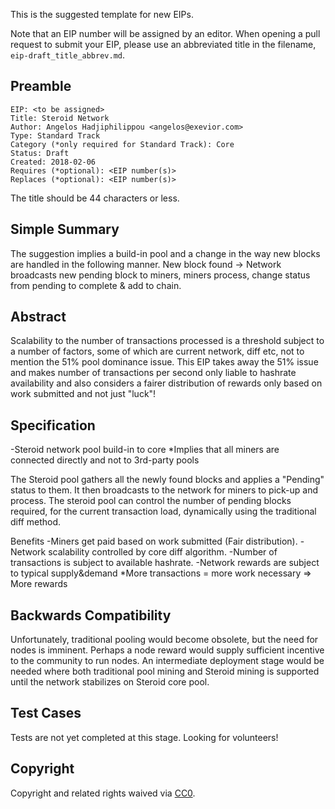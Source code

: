 This is the suggested template for new EIPs.

Note that an EIP number will be assigned by an editor. When opening a pull request to submit your EIP, please use an abbreviated title in the filename, `eip-draft_title_abbrev.md`.

## Preamble

    EIP: <to be assigned>
    Title: Steroid Network
    Author: Angelos Hadjiphilippou <angelos@exevior.com>
    Type: Standard Track
    Category (*only required for Standard Track): Core 
    Status: Draft
    Created: 2018-02-06
    Requires (*optional): <EIP number(s)>
    Replaces (*optional): <EIP number(s)>

The title should be 44 characters or less.

## Simple Summary
The suggestion implies a build-in pool and a change in the way new blocks are handled in the following manner. New block found -> Network broadcasts new pending block to miners, miners process, change status from pending to complete & add to chain.

## Abstract

Scalability to the number of transactions processed is a threshold subject to a number of factors, some of which are current network, diff etc, not to mention the 51% pool dominance issue. This EIP takes away the 51% issue and makes number of transactions per second only liable to hashrate availability and also considers a fairer distribution of rewards only based on work submitted and not just "luck"!

## Specification

-Steroid network pool build-in to core
*Implies that all miners are connected directly and not to 3rd-party pools

The Steroid pool gathers all the newly found blocks and applies a "Pending" status to them. It then broadcasts to the network for miners to pick-up and process. The steroid pool can control the number of pending blocks required, for the current transaction load, dynamically using the traditional diff method.

Benefits
-Miners get paid based on work submitted (Fair distribution).
-Network scalability controlled by core diff algorithm.
-Number of transactions is subject to available hashrate.
-Network rewards are subject to typical supply&demand 
*More transactions = more work necessary => More rewards

## Backwards Compatibility
Unfortunately, traditional pooling would become obsolete, but the need for nodes is imminent. Perhaps a node reward would supply sufficient incentive to the community to run nodes.
An intermediate deployment stage would be needed where both traditional pool mining and Steroid mining is supported until the network stabilizes on Steroid core pool.

## Test Cases
Tests are not yet completed at this stage. Looking for volunteers!

## Copyright
Copyright and related rights waived via [CC0](https://creativecommons.org/publicdomain/zero/1.0/).
